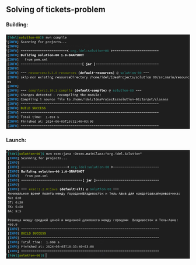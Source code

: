 ## Solving of tickets-problem
#### Building:
![building](terminal-screenshots/building.png)
#### Launch:
![launch](terminal-screenshots/launch.png)
